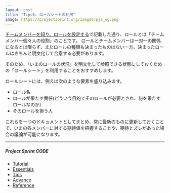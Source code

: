 ```yaml
---
layout: post
title: "Tips6: ロールシートの利用"
image: https://projectsprint.org/images/pjs_og.png
---
```


[チームメンバーを知り、ロールを設定する](../tutorial/section2-2.md)で記載した通り、ロールとは「チームメンバー個々人の役割」のことです。
ロールとチームメンバーは一対一の関係になるとは限らず、またロールの種類も決まったものはない一方、決まったロールはきちんと明文化して合意する必要があります。

そのため、「いまのロールの状況」を明文化して参照できる状態にしておくための「ロールシート」を利用することをおすすめします。

ロールシートには、例えば次のような要素を盛り込みます。

- ロール名
- ロールが果たす責任(どういう目的でそのロールが必要とされ、何を果たすロールなのか）
- そのロールを担う人

これらを一つのドキュメントとしてまとめ、常に最新のものに更新しておくことで、いまの各メンバーに対する期待値を把握することや、期待とズレがあった場合の議論が可能になります。


---

##### Project Sprint CODE
- [Tutorial](../tutorial/index.md)
- [Essentials](../essentials.md)
- [Tips](../tips/index.md)
- [Advance](../advance.md)
- [Reference](../reference.md)
